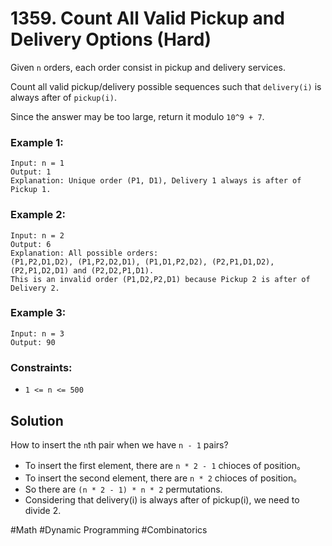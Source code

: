 # 1359. Count All Valid Pickup and Delivery Options (Hard)

Given `n` orders, each order consist in pickup and delivery services.

Count all valid pickup/delivery possible sequences such that `delivery(i)` is always after of `pickup(i)`.

Since the answer may be too large, return it modulo `10^9 + 7`.

### Example 1:

```
Input: n = 1
Output: 1
Explanation: Unique order (P1, D1), Delivery 1 always is after of Pickup 1.
```

### Example 2:

```
Input: n = 2
Output: 6
Explanation: All possible orders:
(P1,P2,D1,D2), (P1,P2,D2,D1), (P1,D1,P2,D2), (P2,P1,D1,D2), (P2,P1,D2,D1) and (P2,D2,P1,D1).
This is an invalid order (P1,D2,P2,D1) because Pickup 2 is after of Delivery 2.
```

### Example 3:

```
Input: n = 3
Output: 90
```

### Constraints:

- `1 <= n <= 500`

## Solution

How to insert the `n`th pair when we have `n - 1` pairs?

- To insert the first element, there are `n * 2 - 1` chioces of position。
- To insert the second element, there are `n * 2` chioces of position。
- So there are `(n * 2 - 1) * n * 2` permutations.
- Considering that delivery(i) is always after of pickup(i), we need to divide 2.

#Math #Dynamic Programming #Combinatorics
